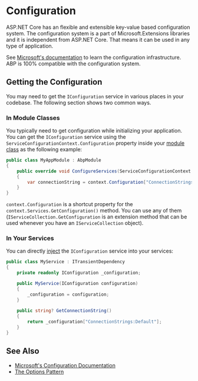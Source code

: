 # Configuration

ASP.NET Core has an flexible and extensible key-value based configuration system. The configuration system is a part of Microsoft.Extensions libraries and it is independent from ASP.NET Core. That means it can be used in any type of application.

See [Microsoft's documentation](https://docs.microsoft.com/en-us/aspnet/core/fundamentals/configuration/) to learn the configuration infrastructure. ABP is 100% compatible with the configuration system.

## Getting the Configuration

You may need to get the `IConfiguration` service in various places in your codebase. The following section shows two common ways.

### In Module Classes

You typically need to get configuration while initializing your application. You can get the `IConfiguration` service using the `ServiceConfigurationContext.Configuration` property inside your [module class](../architecture/modularity/basics.md) as the following example:

````csharp
public class MyAppModule : AbpModule
{
    public override void ConfigureServices(ServiceConfigurationContext context)
    {
        var connectionString = context.Configuration["ConnectionStrings:Default"];
    }
}
````

`context.Configuration` is a shortcut property for the `context.Services.GetConfiguration()` method. You can use any of them (`IServiceCollection.GetConfiguration` is an extension method that can be used whenever you have an `IServiceCollection` object).

### In Your Services

You can directly [inject](dependency-injection.md) the `IConfiguration` service into your services:

````csharp
public class MyService : ITransientDependency
{
    private readonly IConfiguration _configuration;

    public MyService(IConfiguration configuration)
    {
        _configuration = configuration;
    }
    
    public string? GetConnectionString()
    {
        return _configuration["ConnectionStrings:Default"];
    }
}
````

## See Also

* [Microsoft's Configuration Documentation](https://docs.microsoft.com/en-us/aspnet/core/fundamentals/configuration/)
* [The Options Pattern](options.md)


